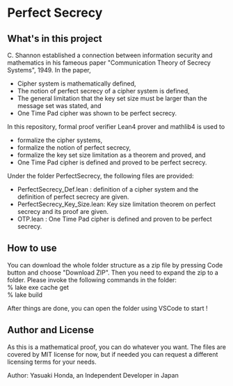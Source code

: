 # Perfect Secrecy

## What's in this project

C. Shannon established a connection between information security and mathematics in his fameous paper "Communication Theory of Secrecy Systems", 1949.
In the paper, 
* Cipher system is mathematically defined,
* The notion of perfect secrecy of a cipher system is defined,
* The general limitation that the key set size must be larger than the message set was stated, and
* One Time Pad cipher was shown to be perfect secrecy.

In this repository, formal proof verifier Lean4 prover and mathlib4 is used to
* formalize the cipher systems,
* formalize the notion of perfect secrecy,
* formalize the key set size limitation as a theorem and proved, and
* One Time Pad cipher is defined and proved to be perfect secrecy.

Under the folder PerfectSecrecy, the following files are provided:
* PerfectSecrecy_Def.lean : definition of a cipher system and the definition of perfect secrecy are given.
* PerfectSecrecy_Key_Size.lean: Key size limitation theorem on perfect secrecy and its proof are given.
* OTP.lean : One Time Pad cipher is defined and proven to be perfect secrecy.

## How to use
You can download the whole folder structure as a zip file by pressing Code button and choose "Download ZIP".
Then you need to expand the zip to a folder.
Please invoke the following commands in the folder:  
  % lake exe cache get  
  % lake build  

After things are done, you can open the folder using VSCode to start !

## Author and License
As this is a mathematical proof, you can do whatever you want.
The files are covered by MIT license for now, but if needed you can request a different licensing terms for your needs.

Author: Yasuaki Honda, an Independent Developer in Japan
